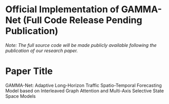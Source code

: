 # Official Implementation of GAMMA-Net (Full Code Release Pending Publication)

*Note: The full source code will be made publicly available following the publication of our research paper.*

# Paper Title
GAMMA-Net: Adaptive Long-Horizon Traffic Spatio-Temporal Forecasting Model based on Interleaved Graph Attention and Multi-Axis Selective State Space Models
